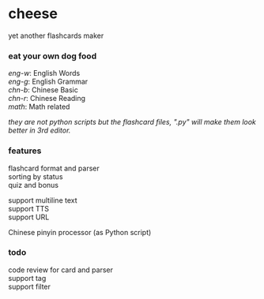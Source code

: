 # cheese

yet another flashcards maker  

### eat your own dog food

*eng-w*: English Words  
*eng-g*: English Grammar  
*chn-b*: Chinese Basic  
*chn-r*: Chinese Reading  
*math*: Math related

*they are not python scripts but the flashcard files, ".py" will make them look better in 3rd editor.*

### features

flashcard format and parser  
sorting by status  
quiz and bonus  

support multiline text  
support TTS  
support URL  
  
Chinese pinyin processor (as Python script)  

### todo

code review for card and parser  
support tag  
support filter  
